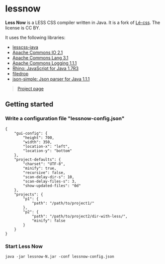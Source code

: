 # lessnow

__Less Now__ is a LESS CSS compiler written in Java. It is a fork of [L&eacute;-css](https://github.com/lukasdietrich/Le-css). The license is CC BY.

It uses the following libraries:

* [lesscss-java](https://github.com/marceloverdijk/lesscss-java)
* [Apache Commons IO 2.1](http://commons.apache.org/io/)
* [Apache Commons Lang 3.1](http://commons.apache.org/lang/)
* [Apache Commons Logging 1.1.1](http://commons.apache.org/logging/)
* [Rhino: JavaScript for Java 1.7R3](http://www.mozilla.org/rhino/)
* [filedrop](http://iharder.sourceforge.net/current/java/filedrop/)
* [json-simple: Json parser for Java 1.1.1](http://code.google.com/p/json-simple/)

> [Project page](http://creapage.net/opensource/2012-lessnow/)

## Getting started

### Write a configuration file "lessnow-config.json"

	{
		"gui-config": {
			"height": 700,
			"width": 350,
			"location-x": "left",
			"location-y": "bottom"
		},
		"project-defaults": {
			"charset": "UTF-8",
			"minify": true,
			"recursive": false,
			"scan-delay-dir-s": 10,
			"scan-delay-files-s": 3,
			"show-updated-files": "0d"
		},
		"projects": {
			"p1": {
				"path": "/path/to/project1/"
			},
			"p2": {
				"path": "/path/to/project2/dir-with-less/",
				"minify": false
			}
		}
	}

### Start __Less Now__

	java -jar lessnow-N.jar -conf lessnow-config.json
